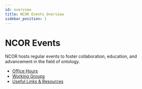 ```yaml
---
id: overview
title: NCOR Events Overview
sidebar_position: 1
---
```


# NCOR Events

NCOR hosts regular events to foster collaboration, education, and advancement in the field of ontology.

- [Office Hours](/docs/events/office-hours)
- [Working Groups](/docs/events/working-groups)
- [Useful Links & Resources](/docs/events/useful-links) 